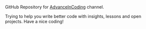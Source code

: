 GitHub Repository for [AdvanceInCoding](https://www.youtube.com/channel/UC0U4TlJGnFfA--Pem7bN2MA/) channel. 

Trying to help you write better code with insights, lessons and open projects.
Have a nice coding!
